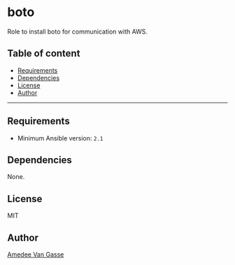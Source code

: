 # boto

Role to install boto for communication with AWS.

## Table of content

- [Requirements](#requirements)
- [Dependencies](#dependencies)
- [License](#license)
- [Author](#author)

---

## Requirements

- Minimum Ansible version: `2.1`

## Dependencies

None.

## License

MIT

## Author

[Amedee Van Gasse](https://amedee.be)
